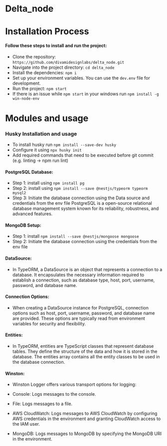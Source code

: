# Delta_node

# Installation Process

#### Follow these steps to install and run the project:
- Clone the repository: `https://github.com/divamidesignlabs/delta_node.git `
- Navigate into the project directory: `cd delta_node`
- Install the dependencies: `npm i`
- Set up your environment variables. You can use the `dev.env` file for development.
- Run the project: `npm start`
- If there is an issue while `npm start` in your windows run `npm install -g win-node-env`

# Modules and usage

### Husky Installation and usage

- To install husky run `npm install --save-dev husky`
- Configure it using `npx husky init`
- Add required commands that need to be executed before git commit (e.g. linting -> npm run lint)

#### PostgreSQL Database:

- Step 1: install using `npm install pg`
- Step 2: install using `npm install --save @nestjs/typeorm typeorm mysql2`
- Step 3: Initiate the database connection using the Data source and credentials from the env file PostgreSQL is a open-source relational database management system known for its reliability, robustness, and advanced features.

#### MongoDB Setup:

- Step 1: install `npm install --save @nestjs/mongoose mongoose`
- Step 2: Initiate the database connection using the credentials from the env file

#### DataSource:

- In TypeORM, a DataSource is an object that represents a connection to a database. It encapsulates the necessary information required to establish a connection, such as database type, host, port, username, password, and database name.

#### Connection Options:

- When creating a DataSource instance for PostgreSQL, connection options such as host, port, username, password, and database name are provided. These options are typically read from environment variables for security and flexibility.

#### Entities:

- In TypeORM, entities are TypeScript classes that represent database tables. They define the structure of the data and how it is stored in the database. The entities array contains all the entity classes to be used in the database connection.

#### Winston:

- Winston Logger offers various transport options for logging:

- Console: Logs messages to the console.
- File: Logs messages to a file.
- AWS CloudWatch: Logs messages to AWS CloudWatch by configuring AWS credentials in the environment and granting CloudWatch access to the IAM user.
- MongoDB: Logs messages to MongoDB by specifying the MongoDB URI in the environment.

